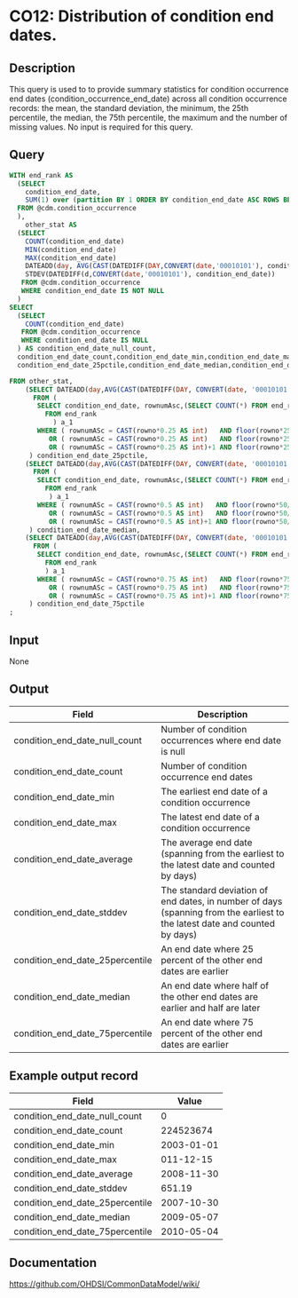 <!---
Group:condition occurrence
Name:CO12 Distribution of condition end dates.
Author:Patrick Ryan
CDM Version: 5.3
-->

# CO12: Distribution of condition end dates.

## Description
This query is used to to provide summary statistics for condition occurrence end dates (condition_occurrence_end_date) across all condition occurrence records: the mean, the standard deviation, the minimum, the 25th percentile, the median, the 75th percentile, the maximum and the number of missing values. No input is required for this query.

## Query
```sql
WITH end_rank AS 
  (SELECT
    condition_end_date,
    SUM(1) over (partition BY 1 ORDER BY condition_end_date ASC ROWS BETWEEN unbounded preceding AND CURRENT row) AS rownumASc
  FROM @cdm.condition_occurrence
  ),
    other_stat AS 
  (SELECT
    COUNT(condition_end_date)                                                                                   AS condition_end_date_count,
    MIN(condition_end_date)                                                                                     AS condition_end_date_min,
    MAX(condition_end_date)                                                                                     AS condition_end_date_max,
    DATEADD(day, AVG(CAST(DATEDIFF(DAY,CONVERT(date,'00010101'), condition_end_date) AS BIGINT)), CONVERT(date,'00010101')) AS condition_end_date_average,
    STDEV(DATEDIFF(d,CONVERT(date,'00010101'), condition_end_date))                                           AS condition_end_date_stddev
   FROM @cdm.condition_occurrence
   WHERE condition_end_date IS NOT NULL
  )
SELECT
  (SELECT 
    COUNT(condition_end_date) 
   FROM @cdm.condition_occurrence 
   WHERE condition_end_date IS NULL
  ) AS condition_end_date_null_count,
  condition_end_date_count,condition_end_date_min,condition_end_date_max,condition_end_date_average,condition_end_date_stddev,
  condition_end_date_25pctile,condition_end_date_median,condition_end_date_75pctile

FROM other_stat,
    (SELECT DATEADD(day,AVG(CAST(DATEDIFF(DAY, CONVERT(date, '00010101'), condition_end_date) AS BIGINT)),CONVERT(date, '00010101'))  AS condition_end_date_25pctile
      FROM (
       SELECT condition_end_date, rownumAsc,(SELECT COUNT(*) FROM end_rank ) AS rowno 
         FROM end_rank 
           ) a_1
       WHERE ( rownumASc = CAST(rowno*0.25 AS int)   AND floor(rowno*25/100)  = rowno*25/100 ) 
          OR ( rownumASc = CAST(rowno*0.25 AS int)   AND floor(rowno*25/100) != rowno*25/100 )
          OR ( rownumASc = CAST(rowno*0.25 AS int)+1 AND floor(rowno*25/100) != rowno*25/100 )
     ) condition_end_date_25pctile,
    (SELECT DATEADD(day,AVG(CAST(DATEDIFF(DAY, CONVERT(date, '00010101'), condition_end_date) AS BIGINT)),CONVERT(date, '00010101'))  AS condition_end_date_median
      FROM (
       SELECT condition_end_date, rownumAsc,(SELECT COUNT(*) FROM end_rank ) AS rowno 
         FROM end_rank 
          ) a_1
       WHERE ( rownumASc = CAST(rowno*0.5 AS int)   AND floor(rowno*50/100)  = rowno*50/100 ) 
          OR ( rownumASc = CAST(rowno*0.5 AS int)   AND floor(rowno*50/100) != rowno*50/100 )
          OR ( rownumASc = CAST(rowno*0.5 AS int)+1 AND floor(rowno*50/100) != rowno*50/100 )
     ) condition_end_date_median,
    (SELECT DATEADD(day,AVG(CAST(DATEDIFF(DAY, CONVERT(date, '00010101'), condition_end_date) AS BIGINT)),CONVERT(date, '00010101'))AS condition_end_date_75pctile
      FROM (
       SELECT condition_end_date, rownumAsc,(SELECT COUNT(*) FROM end_rank ) AS rowno 
         FROM end_rank 
         ) a_1
       WHERE ( rownumASc = CAST(rowno*0.75 AS int)   AND floor(rowno*75/100)  = rowno*75/100 ) 
          OR ( rownumASc = CAST(rowno*0.75 AS int)   AND floor(rowno*75/100) != rowno*75/100 )
          OR ( rownumASc = CAST(rowno*0.75 AS int)+1 AND floor(rowno*75/100) != rowno*75/100 )
     ) condition_end_date_75pctile
;
```

## Input

None

## Output

| Field |  Description |
| --- | --- |
| condition_end_date_null_count | Number of condition occurrences where end date is null |
| condition_end_date_count | Number of condition occurrence end dates |
| condition_end_date_min | The earliest end date of a condition occurrence |
| condition_end_date_max | The latest end date of a condition occurrence |
| condition_end_date_average | The average end date (spanning from the earliest to the latest date and counted by days) |
| condition_end_date_stddev | The standard deviation of end dates, in number of days (spanning from the earliest to the latest date and counted by days) |
| condition_end_date_25percentile |  An end date where 25 percent of the other end dates are earlier |
| condition_end_date_median |  An end date where half of the other end dates are earlier and half are later |
| condition_end_date_75percentile |  An end date where 75 percent of the other end dates are earlier |

## Example output record

|  Field |  Value |
| --- | --- |
| condition_end_date_null_count | 0 |
| condition_end_date_count | 224523674 |
| condition_end_date_min | 2003-01-01 |
| condition_end_date_max | 011-12-15 |
| condition_end_date_average | 2008-11-30 |
| condition_end_date_stddev | 651.19 |
| condition_end_date_25percentile | 2007-10-30 |
| condition_end_date_median | 2009-05-07 |
| condition_end_date_75percentile | 2010-05-04 |


## Documentation
https://github.com/OHDSI/CommonDataModel/wiki/
